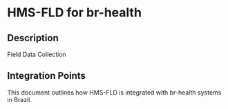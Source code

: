 # HMS-FLD for br-health

## Description

Field Data Collection

## Integration Points

This document outlines how HMS-FLD is integrated with br-health systems in Brazil.
